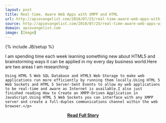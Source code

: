 ```yaml
---
layout: post
title: Real-time, Aware Web Apps with XMPP and HTML
url: http://apievangelist.com/2010/07/25/real-time-aware-web-apps-with-xmpp-and-html/
source: http://apievangelist.com/2010/07/25/real-time-aware-web-apps-with-xmpp-and-html/
domain: apievangelist.com
image: [Image]
---
```

{% include JB/setup %}<p>I am spending time each week learning something new about HTML5 and brainstorming ways it can be applied in my every day business world.Here are two areas I am researching:

	Using HTML 5 Web SQL Database and HTML5 Web Storage to make web applications run more efficiently by running them locally.Using HTML 5 Web Sockets and HTML 5 Server-Sent Events to allow my web applications to be real-time and aware as Internet is available.I also just finished reading How to Create an XMPP-Driven Application in JavaScript.Using HTML 5 Web Sockets you can interface with any XMPP server and create a full-duplex communications channel within the web browser.</p>
<center><p><a href="http://apievangelist.com/2010/07/25/real-time-aware-web-apps-with-xmpp-and-html/" style='padding:25px; font-sze:18px; font-weight: bold;'>Read Full Story</a></p></center>
